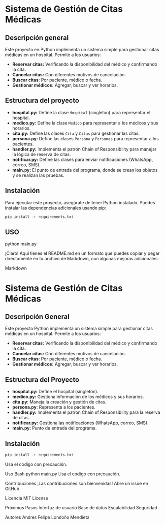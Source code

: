 # Sistema de Gestión de Citas Médicas

## Descripción general
Este proyecto en Python implementa un sistema simple para gestionar citas médicas en un hospital. Permite a los usuarios:

* **Reservar citas:** Verificando la disponibilidad del médico y confirmando la cita.
* **Cancelar citas:** Con diferentes motivos de cancelación.
* **Buscar citas:** Por paciente, médico o fecha.
* **Gestionar médicos:** Agregar, buscar y ver horarios.

## Estructura del proyecto
* **hospital.py:** Define la clase `Hospital` (singleton) para representar el hospital.
* **medico.py:** Define la clase `Medico` para representar a los médicos y sus horarios.
* **cita.py:** Define las clases `Cita` y `Citas` para gestionar las citas.
* **persona.py:** Define las clases `Persona` y `Personas` para representar a los pacientes.
* **handler.py:** Implementa el patrón Chain of Responsibility para manejar la lógica de reserva de citas.
* **notificar.py:** Define las clases para enviar notificaciones (WhatsApp, correo, SMS).
* **main.py:** El punto de entrada del programa, donde se crean los objetos y se realizan las pruebas.

## Instalación
Para ejecutar este proyecto, asegúrate de tener Python instalado. Puedes instalar las dependencias adicionales usando pip:

```bash
pip install -r requirements.txt
```

## USO
python main.py

¡Claro! Aquí tienes el README.md en un formato que puedes copiar y pegar directamente en tu archivo de Markdown, con algunas mejoras adicionales:

Markdown
# Sistema de Gestión de Citas Médicas

## Descripción General
Este proyecto Python implementa un sistema simple para gestionar citas médicas en un hospital. Permite a los usuarios:

* **Reservar citas:** Verificando la disponibilidad del médico y confirmando la cita.
* **Cancelar citas:** Con diferentes motivos de cancelación.
* **Buscar citas:** Por paciente, médico o fecha.
* **Gestionar médicos:** Agregar, buscar y ver horarios.

## Estructura del Proyecto
* **hospital.py:** Define el hospital (singleton).
* **medico.py:** Gestiona información de los médicos y sus horarios.
* **cita.py:** Maneja la creación y gestión de citas.
* **persona.py:** Representa a los pacientes.
* **handler.py:** Implementa el patrón Chain of Responsibility para la reserva de citas.
* **notificar.py:** Gestiona las notificaciones (WhatsApp, correo, SMS).
* **main.py:** Punto de entrada del programa.

## Instalación
```bash
pip install -r requirements.txt
```

Usa el código con precaución.

Uso
Bash
python main.py
Usa el código con precaución.

Contribuciones
¡Las contribuciones son bienvenidas! Abre un issue en GitHub.

Licencia
MIT License

Próximos Pasos
Interfaz de usuario
Base de datos
Escalabilidad
Seguridad

Autores
Andres Felipe Londoño Mendieta

